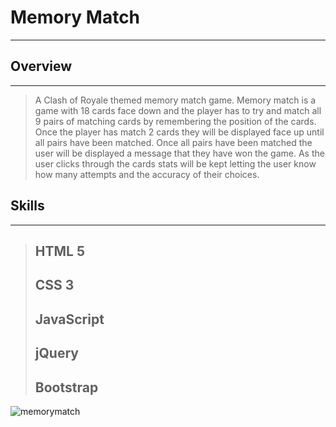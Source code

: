 # Memory Match
---

## Overview
---
> A Clash of Royale themed memory match game.
> Memory match is a game with 18 cards face down and the player has to try and match all 9 pairs of matching cards by remembering the position of the cards.
Once the player has match 2 cards they will be displayed face up until all pairs have been matched. Once all pairs have been matched the user will be
displayed a message that they have won the game. As the user clicks through the cards stats will be kept letting the user know how many attempts and the
accuracy of their choices.

## Skills
---
> ## HTML 5
> ## CSS 3
> ## JavaScript
> ## jQuery
> ## Bootstrap

![memorymatch](https://user-images.githubusercontent.com/31301769/35555664-c27bd53a-0554-11e8-947c-04eb8603fc99.jpg)
